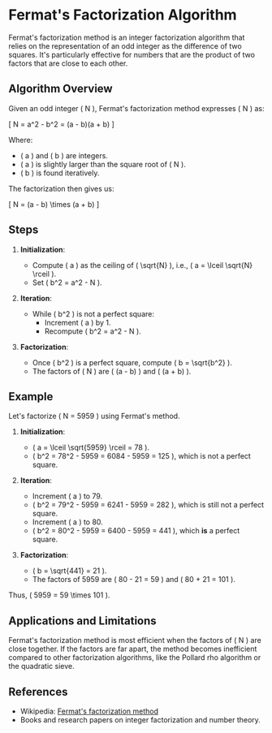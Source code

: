 # Fermat's Factorization Algorithm

Fermat's factorization method is an integer factorization algorithm that relies on the representation of an odd integer as the difference of two squares. It's particularly effective for numbers that are the product of two factors that are close to each other.

## Algorithm Overview

Given an odd integer \( N \), Fermat's factorization method expresses \( N \) as:

\[
N = a^2 - b^2 = (a - b)(a + b)
\]

Where:
- \( a \) and \( b \) are integers.
- \( a \) is slightly larger than the square root of \( N \).
- \( b \) is found iteratively.

The factorization then gives us:

\[
N = (a - b) \times (a + b)
\]

## Steps

1. **Initialization**:
   - Compute \( a \) as the ceiling of \( \sqrt{N} \), i.e., \( a = \lceil \sqrt{N} \rceil \).
   - Set \( b^2 = a^2 - N \).

2. **Iteration**:
   - While \( b^2 \) is not a perfect square:
     - Increment \( a \) by 1.
     - Recompute \( b^2 = a^2 - N \).

3. **Factorization**:
   - Once \( b^2 \) is a perfect square, compute \( b = \sqrt{b^2} \).
   - The factors of \( N \) are \( (a - b) \) and \( (a + b) \).

## Example

Let's factorize \( N = 5959 \) using Fermat's method.

1. **Initialization**:
   - \( a = \lceil \sqrt{5959} \rceil = 78 \).
   - \( b^2 = 78^2 - 5959 = 6084 - 5959 = 125 \), which is not a perfect square.

2. **Iteration**:
   - Increment \( a \) to 79.
   - \( b^2 = 79^2 - 5959 = 6241 - 5959 = 282 \), which is still not a perfect square.
   - Increment \( a \) to 80.
   - \( b^2 = 80^2 - 5959 = 6400 - 5959 = 441 \), which **is** a perfect square.

3. **Factorization**:
   - \( b = \sqrt{441} = 21 \).
   - The factors of 5959 are \( 80 - 21 = 59 \) and \( 80 + 21 = 101 \).

Thus, \( 5959 = 59 \times 101 \).

## Applications and Limitations

Fermat's factorization method is most efficient when the factors of \( N \) are close together. If the factors are far apart, the method becomes inefficient compared to other factorization algorithms, like the Pollard rho algorithm or the quadratic sieve.

## References

- Wikipedia: [Fermat's factorization method](https://en.wikipedia.org/wiki/Fermat%27s_factorization_method)
- Books and research papers on integer factorization and number theory.
